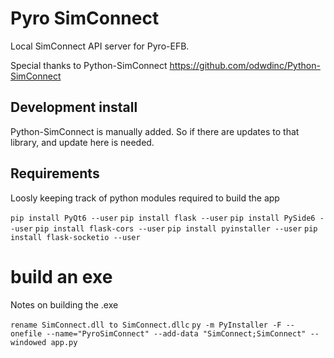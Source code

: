 # Pyro SimConnect

Local SimConnect API server for Pyro-EFB. 

Special thanks to Python-SimConnect
https://github.com/odwdinc/Python-SimConnect


## Development install

Python-SimConnect is manually added. So if there are updates to that library, and update here is needed.

## Requirements

Loosly keeping track of python modules required to build the app

`pip install PyQt6 --user`
`pip install flask --user`
`pip install PySide6 --user`
`pip install flask-cors --user`
`pip install pyinstaller --user`
`pip install flask-socketio --user`

# build an exe

Notes on building the .exe 

`rename SimConnect.dll to SimConnect.dllc`
`py -m PyInstaller -F --onefile --name="PyroSimConnect" --add-data "SimConnect;SimConnect" --windowed app.py`